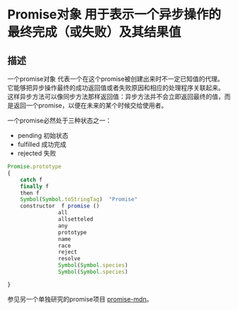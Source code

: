 # Promise对象 用于表示一个异步操作的最终完成（或失败）及其结果值

## 描述
 一个promise对象 代表一个在这个promise被创建出来时不一定已知值的代理。
 它能够把异步操作最终的成功返回值或者失败原因和相应的处理程序关联起来。 这样异步方法可以像同步方法那样返回值：异步方法并不会立即返回最终的值，而是返回一个promise，以便在未来的某个时候交给使用者。

 一个promise必然处于三种状态之一：
 + pending  初始状态
 + fulfilled 成功完成
 + rejected 失败

```js
Promise.prototype  
{
    catch f
    finally f
    then f
    Symbol(Symbol.toStringTag)  "Promise"
    constructor  f promise ()
                all 
                allsetteled
                any
                prototype
                name
                race
                reject
                resolve
                Symbol(Symbol.species)
                Symbol(Symbol.species)

}
```


参见另一个单独研究的promise项目 [promise-mdn](https://github.com/llifangyin/promise-mdn)。